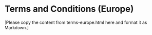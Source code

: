 # Terms and Conditions (Europe)

[Please copy the content from terms-europe.html here and format it as Markdown.]